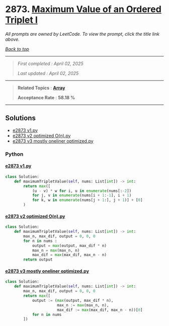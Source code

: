 # 2873. [Maximum Value of an Ordered Triplet I](<https://leetcode.com/problems/maximum-value-of-an-ordered-triplet-i>)

*All prompts are owned by LeetCode. To view the prompt, click the title link above.*

*[Back to top](<../README.md>)*

------

> *First completed : April 02, 2025*
>
> *Last updated : April 02, 2025*

------

> **Related Topics** : **[Array](<by_topic/Array.md>)**
>
> **Acceptance Rate** : **58.18 %**

------

## Solutions

- [e2873 v1.py](<../my-submissions/e2873 v1.py>)
- [e2873 v2 optimized O(n).py](<../my-submissions/e2873 v2 optimized O(n).py>)
- [e2873 v3 mostly oneliner optimized.py](<../my-submissions/e2873 v3 mostly oneliner optimized.py>)
### Python
#### [e2873 v1.py](<../my-submissions/e2873 v1.py>)
```Python
class Solution:
    def maximumTripletValue(self, nums: List[int]) -> int:
        return max([
            (u - v) * w for i, u in enumerate(nums[:-2]) 
            for j, v in enumerate(nums[i + 1:-1], i + 1)
            for k, w in enumerate(nums[j + 1:], j + 1)] + [0]
        )
```

#### [e2873 v2 optimized O(n).py](<../my-submissions/e2873 v2 optimized O(n).py>)
```Python
class Solution:
    def maximumTripletValue(self, nums: List[int]) -> int:
        max_n, max_dif, output = 0, 0, 0
        for n in nums :
            output = max(output, max_dif * n)
            max_n = max(max_n, n)
            max_dif = max(max_dif, max_n - n)
        return output
```

#### [e2873 v3 mostly oneliner optimized.py](<../my-submissions/e2873 v3 mostly oneliner optimized.py>)
```Python
class Solution:
    def maximumTripletValue(self, nums: List[int]) -> int:
        max_n, max_dif, output = 0, 0, 0
        return max([
            output := (max(output, max_dif * n), 
                       max_n := max(max_n, n), 
                       max_dif := max(max_dif, max_n - n))[0] 
            for n in nums
        ])
```

